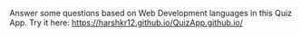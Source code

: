 Answer some questions based on Web Development languages in this Quiz App.
Try it here: https://harshkr12.github.io/QuizApp.github.io/
